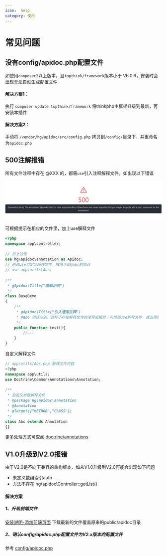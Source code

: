 ```yaml
---
icon:  help
category: 使用
---
```


# 常见问题


## 没有config/apidoc.php配置文件
如使用`composer2`以上版本，且`topthink/framework`版本小于 V6.0.6，安装时会出现无法自动生成配置文件

#### 解决方案1：
执行 `composer update topthink/framework` 将thinkphp主框架升级到最新，再安装本插件

#### 解决方案2：
手动将 `/vendor/hg/apidoc/src/config.php` 拷贝到`/config/`目录下，并重命名为`apidoc.php`



## 500注解报错
所有文件注释中存在 @XXX 的，都需`use`引入注释解释文件，如出现以下错误

![apidoc-help-use_error](/images/apidoc-help-use_error.png "apidoc-help-use_error")

可根据提示在相应的文件里，加上use解释文件

```php
<?php
namespace app\controller;

// 加上这句
use hg\apidoc\annotation as Apidoc;
// 通过use自定义解释文件，解决下面@abc的错误
// use app\utils\Abc;

/**
 * @Apidoc\Title("基础示例")
 */
class BaseDemo
{
    /**
     * @Apidoc\Title("引入通用注释")
     * @abc 错误示例，这样不存在解释文件的注释会报错；可增加use解释文件，或去除@
     */
    public function test(){
        //...
    }
}
```
自定义解释文件
```php
// app/utils/Abc.php 解释文件内容
<?php
namespace app\utils;
use Doctrine\Common\Annotations\Annotation;

/**
 * 自定义参数解释文件
 * @package hg\apidoc\annotation
 * @Annotation
 * @Target({"METHOD","CLASS"})
 */
class Abc extends Annotation
{}
```

更多处理方式可查阅 [doctrine/annotations](https://github.com/doctrine/annotations) 


## V1.0升级到V2.0报错
由于V2.0是不向下兼容的重构版本，如从V1.0升级到V2.0可能会出现如下问题
- 未定义数组索引auth
- 方法不存在 hg\apidoc\Controller::getList()

#### 解决方案
##### 1、升级前端文件
 [安装说明-添加前端页面](/install/#添加前端页面) 下载最新的文件覆盖原来的public/apidoc目录

##### 2、确认config/apidoc.php配置文件为V2.x版本的配置文件
参考 [config/apidoc.php](https://github.com/HGthecode/thinkphp-apidoc/blob/master/src/config.php)
